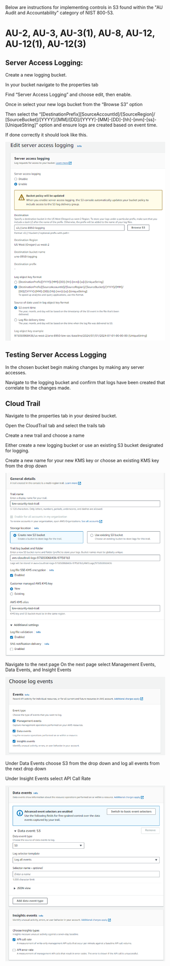Below are instructions for implementing controls in S3 found within the "AU Audit and Accountability" category of NIST 800-53. 

# AU-2, AU-3, AU-3(1), AU-8, AU-12, AU-12(1), AU-12(3)

## Server Access Logging:

Create a new logging bucket. 

In your bucket navigate to the properties tab

Find “Server Access Logging” and choose edit, then enable. 

Once in select your new logs bucket from the “Browse S3” option

Then select the “[DestinationPrefix][SourceAccountId]/​[SourceRegion]/​[SourceBucket]/​[YYYY]/​[MM]/​[DD]/​[YYYY]-[MM]-[DD]-[hh]-[mm]-[ss]-[UniqueString]” option and ensure logs are created based on event time. 

If done correctly it should look like this. 

![Server Logging Settings](images/AU-Server_Access_Logging.png)

## Testing Server Access Logging

In the chosen bucket begin making changes by making any server accesses. 

Navigate to the logging bucket and confirm that logs have been created that correlate to the changes made. 

## Cloud Trail
Navigate to the properties tab in your desired bucket.

Open the CloudTrail tab and select the trails tab

Create a new trail and choose a name

Either create a new logging bucket or use an existing S3 bucket designated for logging.

Create a new name for your new KMS key or choose an existing KMS key from the drop down

![Server Logging Settings](images/AU-CloudTrail_Settings_Page1.png)

Navigate to the next page
On the next page select Management Events, Data Events, and Insight Events

![Server Logging Settings](images/AU-CloudTrail_Settings_Page2(1).png)

Under Data Events choose S3 from the drop down and log all events from the next drop down

Under Insight Events select API Call Rate

![Server Logging Settings](images/AU-CloudTrail_Settings_Page2(2).png)
